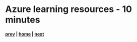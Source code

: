 # Azure learning resources - 10 minutes

#### [prev](./introwaf.md) | [home](./welcome.md)  | [next](./landingzones.md)